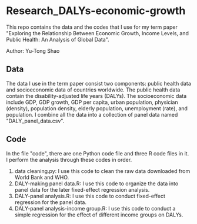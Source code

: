 # Research_DALYs-economic-growth
This repo contains the data and the codes that I use for my term paper "Exploring the Relationship Between Economic Growth, Income Levels, and Public Health: An Analysis of Global Data".

Author: Yu-Tong Shao

## Data
The data I use in the term paper consist two components: public health data and socioeconomic data of countries worldwide. The public health data contain the disability-adjusted life years (DALYs). The socioeconomic data include GDP, GDP growth, GDP per capita, urban population, physician (density), population density, elderly population, unemployment (rate), and population.
I combine all the data into a collection of panel data named "DALY_panel_data.csv".

## Code
In the file "code", there are one Python code file and three R code files in it. I perform the analysis through these codes in order.
1. data cleaning.py: I use this code to clean the raw data downloaded from World Bank and WHO.
2. DALY-making panel data.R: I use this code to organize the data into panel data for the later fixed-effect regression analysis.
3. DALY-panel analysis.R: I use this code to conduct fixed-effect regression for the panel data.
4. DALY-panel analysis-income group.R: I use this code to conduct a simple regression for the effect of different income groups on DALYs.
